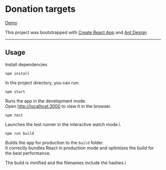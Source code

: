 # Donation targets

<a href="#">Demo</a>

This project was bootstrapped with [Create React App](https://github.com/facebook/create-react-app) and [Ant Design](https://ant.design/)

---
## Usage

Install dependencies

```
npm install
```

In the project directory, you can run:

``` 
npm start
```

Runs the app in the development mode.\
Open [http://localhost:3000](http://localhost:3000) to view it in the browser.

```
npm test
```
Launches the test runner in the interactive watch mode.\
```
npm run build
```

Builds the app for production to the `build` folder.\
It correctly bundles React in production mode and optimizes the build for the best performance.

The build is minified and the filenames include the hashes.\
